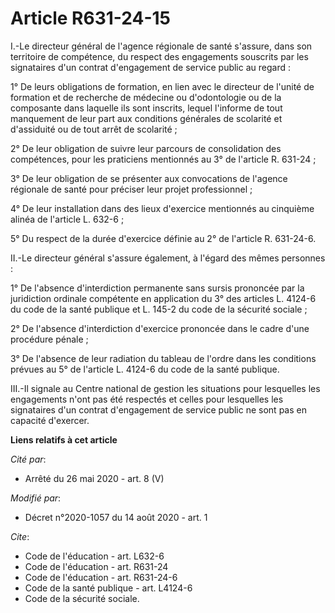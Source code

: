 # Article R631-24-15

I.-Le directeur général de l'agence régionale de santé s'assure, dans son territoire de compétence, du respect des
engagements souscrits par les signataires d'un contrat d'engagement de service public au regard : 

1° De leurs obligations de formation, en lien avec le directeur de l'unité de formation et de recherche de médecine ou
d'odontologie ou de la composante dans laquelle ils sont inscrits, lequel l'informe de tout manquement de leur part aux
conditions générales de scolarité et d'assiduité ou de tout arrêt de scolarité ; 

2° De leur obligation de suivre leur parcours de consolidation des compétences, pour les praticiens mentionnés au 3° de
l'article R. 631-24 ; 

3° De leur obligation de se présenter aux convocations de l'agence régionale de santé pour préciser leur projet
professionnel ; 

4° De leur installation dans des lieux d'exercice mentionnés au cinquième alinéa de l'article L. 632-6 ; 

5° Du respect de la durée d'exercice définie au 2° de l'article R. 631-24-6. 

II.-Le directeur général s'assure également, à l'égard des mêmes personnes : 

1° De l'absence d'interdiction permanente sans sursis prononcée par la juridiction ordinale compétente en application du 3°
des articles L. 4124-6 du code de la santé publique et L. 145-2 du code de la sécurité sociale ; 

2° De l'absence d'interdiction d'exercice prononcée dans le cadre d'une procédure pénale ; 

3° De l'absence de leur radiation du tableau de l'ordre dans les conditions prévues au 5° de l'article L. 4124-6 du code de
la santé publique. 

III.-Il signale au Centre national de gestion les situations pour lesquelles les engagements n'ont pas été respectés et
celles pour lesquelles les signataires d'un contrat d'engagement de service public ne sont pas en capacité d'exercer.

**Liens relatifs à cet article**

_Cité par_:

  - Arrêté du 26 mai 2020 - art. 8 (V)

_Modifié par_:

  - Décret n°2020-1057 du 14 août 2020 - art. 1

_Cite_:

  - Code de l'éducation - art. L632-6
  - Code de l'éducation - art. R631-24
  - Code de l'éducation - art. R631-24-6
  - Code de la santé publique - art. L4124-6
  - Code de la sécurité sociale.
